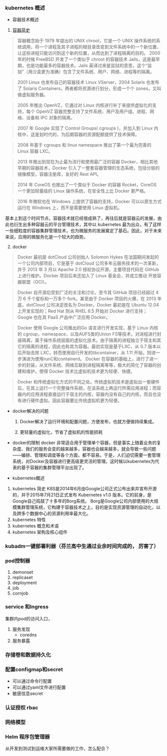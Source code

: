 ### kubernetes 概述
- 容器技术概述
 1. [容器简史](https://www.cnblogs.com/bakari/p/8868850.html)

>容器概念始于 1979 年提出的 UNIX chroot，它是一个 UNIX 操作系统的系统调用，将一个进程及其子进程的根目录改变到文件系统中的一个新位置，让这些进程只能访问到这个新的位置，从而达到了进程隔离的目的。
2000 年的时候 FreeBSD 开发了一个类似于 chroot 的容器技术 Jails，这是最早期，也是功能最多的容器技术。Jails 英译过来是监狱的意思，这个“监狱”（用沙盒更为准确）包含了文件系统、用户、网络、进程等的隔离。

>2001 Linux 也发布自己的容器技术 Linux VServer，2004 Solaris 也发布了 Solaris Containers，两者都将资源进行划分，形成一个个 zones，又叫做虚拟服务器。

>2005 年推出 OpenVZ，它通过对 Linux 内核进行补丁来提供虚拟化的支持，每个 OpenVZ 容器完整支持了文件系统、用户及用户组、进程、网络、设备和 IPC 对象的隔离。

>2007 年 Google 实现了 Control Groups( cgroups )，并加入到 Linux 内核中，这是划时代的，为后期容器的资源配额提供了技术保障。

>2008 年基于 cgroups 和 linux namespace 推出了第一个最为完善的 Linux 容器 LXC。

>2013 年推出到现在为止最为流行和使用最广泛的容器 Docker，相比其他早期的容器技术，Docker 引入了一整套容器管理的生态系统，包括分层的镜像模型，容器注册库，友好的 Rest API。

>2014 年 CoreOS 也推出了一个类似于 Docker 的容器 Rocket，CoreOS 一个更加轻量级的 Linux 操作系统，在安全性上比 Docker 更严格。

>2016 年微软也在 Windows 上提供了容器的支持，Docker 可以以原生方式运行在 Windows 上，而不是需要使用 Linux 虚拟机。

基本上到这个时间节点，容器技术就已经很成熟了，再往后就是容器云的发展，由此也衍生出多种容器云的平台管理技术，其中以 kubernetes 最为出众，有了这样一些细粒度的容器集群管理技术，也为微服务的发展奠定了基石。因此，对于未来来说，应用的微服务化是一个较大的趋势。

 2. docker

>Docker 最初是 dotCloud 公司创始人 Solomon Hykes 在法国期间发起的一个公司内部项目，它是基于 dotCloud 公司多年云服务技术的一次革新，并于
2013 年 3 月以 Apache 2.0 授权协议开源，主要项目代码在
GitHub上进行维护。Docker 项目后来还加入了 Linux 基金会，并成立推动
开放容器联盟（OCI）。 

>Docker 自开源后受到广泛的关注和讨论，至今其 GitHub 项目已经超过 4 万 6 千个星标和一万多个 fork。甚至由于 Docker 项目的火爆，在 2013 年底，dotCloud 公司决定改名为 Docker。Docker 最初是在 Ubuntu 12.04 上开发实现的；Red Hat 则从 RHEL 6.5 开始对 Docker 进行支持；Google 也在其 PaaS 产品中广泛应用 Docker。 

>Docker 使用 Google 公司推出的Go 语言进行开发实现，基于 Linux 内核的
cgroup，namespace，以及AUFS类的Union FS等技术，对进程进行封装隔离，属于操作系统层面的虚拟化技术。由于隔离的进程独立于宿主和其它的隔离的进程，因此也称其为容器。最初实现是基于LXC，从 0.7 版本以后开始去除 LXC，转而使用自行开发的libcontainer，从 1.11 开始，则进一步演进为使用runC和containerd。
Docker 在容器的基础上，进行了进一步的封装，从文件系统、网络互联到进程隔离等等，极大的简化了容器的创建和维护。使得 Docker 技术比虚拟机技术更为轻便、快捷。 

>Docker 和传统虚拟化方式的不同之处。传统虚拟机技术是虚拟出一套硬件后，在其上运行一个完整操作系统，在该系统上再运行所需应用进程；而容器内的应用进程直接运行于宿主的内核，容器内没有自己的内核，而且也没有进行硬件虚拟。因此容器要比传统虚拟机更为轻便。

- docker解决的问题
   1. Docker解决了运行环境和配置问题，方便发布，也就方便做持续集成。
      
   2. 更轻量的虚拟化，节省了虚拟机的性能损耗
- docker的限制
   docker 非常适合用于管理单个容器，但是事实上随着业务的复杂度、我们的服务会变的越来越多，容器也会越来越多，就会导致一些问题——编排、管理和调度等各个方面，都不容易。于是，人们迫切需要一套管理系统，对Docker及容器进行更高级更灵活的管理。这时候以kubernetes为代表的基于容器的集群管理平台出现了。
   
- kubernetes概述
 1. kubernetes 简史
    K8S是2014年6月由Google公司正式公布出来并宣布开源的，并于2015年7月21日正式发布 Kubernetes v1.0 版本。它的前身，是Google自己捣鼓了十多年的Borg系统。 Borg是Google公司内部使用的大规模集群管理系统，它构建于容器技术之上，目的是实现资源管理的自动化，以及跨多个数据中心的资源利用率最大化。
 2. kubernetes 特性
 3. kubernetes 概念和术语
 4. kubernetes 架构及核心组件 
 
### kubadm一键部署利器（芬兰高中生通过业余时间完成的， 厉害了）
### pod控制器
  1. demonset
  2. replicaset
  3. deployment
  4. job
  5. cornjob
### service 和Ingress
   集群内pod的访问入口，
 1. 服务发现
    - coredns 
 2. 服务暴露
 
### 存储卷和数据持久化

### 配置configmap和secret
- 可以通过命令行配置
- 可以通过yaml文件进行配置
- 敏感信息secret
### 认证授权 rbac
### 网络模型
### Helm 程序包管理器

从开发到测试到运维大家所需要做的工作，怎么配合？
